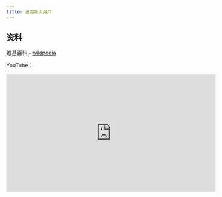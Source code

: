 ```yaml
---
title: 通古斯大爆炸
---
```


## 资料

维基百科 - [wikipedia](https://zh.wikipedia.org/wiki/%E9%80%9A%E5%8F%A4%E6%96%AF%E5%A4%A7%E7%88%86%E7%82%B8)

YouTube：

<iframe width="560" height="315" src="https://www.youtube.com/embed/wU-GxHtCGgA?si=z7Ux-9gGUmSSbpbU" title="YouTube video player" frameborder="0" allow="accelerometer; autoplay; clipboard-write; encrypted-media; gyroscope; picture-in-picture; web-share" referrerpolicy="strict-origin-when-cross-origin" allowfullscreen></iframe>


